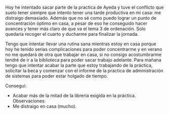 Hoy he intentado sacar parte de la practica de Ayeda y tuve el conflicto que suelo tener siempre que intento tener una tarde productiva en mi casa: me distraigo demasiado. Además que no sé como puedo lograr un punto de concentración óptimo en casa, a pesar de eso he conseguido hacer avances y tener más claro de que va el tema 3 de ordenación. Solo quedaría recoger el cuarto y ducharme para finalizar la jornada.

Tengo que intentar llevar una rutina sana mientras estoy en casa porque hoy he tenido serias complicaciones para poder concentrarme y en verano no me quedará de otra que trabajar en casa, si no consigo acostumbrarme tendré de ir a la biblioteca para poder sacar trabajo adelante.
Para mañana tengo que intentar acabar la parte que estoy trabajando de la práctica, solicitar la beca y comenzar con el informe de la practica de administración de sistemas para poder estar holgado de tiempo.

Conseguí:
+ Acabar más de la mitad de la librería exigida en la práctica.
Observaciones:
+ Me distraigo en casa (mucho).
